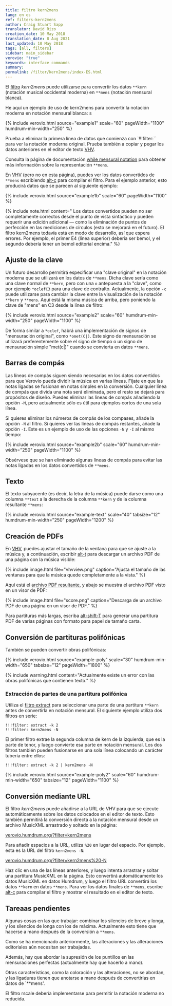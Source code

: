```yaml
---
title: filtro kern2mens
lang: en es
ref: filters-kern2mens
author: Craig Stuart Sapp
translator: David Rizo
creation_date: 10 May 2018
translation_date: 8 Aug 2021
last_updated: 10 May 2018
tags: [all, filters]
sidebar: main_sidebar
verovio: "true"
keywords: interface commands
summary:
permalink: /filter/kern2mens/index-ES.html
---
```

El [filtro](/filter/) _kern2mens_ puede utilizarse para convertir los datos `**kern` (notación musical occidental moderna) en `**mens` (notación mensural blanca).

He aquí un ejemplo de uso de kern2mens para convertir la notación moderna en notación mensural blanca:
s

{% include verovio.html
	source="example1"
	scale="60"
	pageWidth="1100"
	humdrum-min-width="250"
%}

<script type="application/x-humdrum" id="example1">
!!!filter: kern2mens
**kern
*I"Tenor
*clefC4
*k[b-]
*M2/1
*met(C|)
=1-
1F
[1A
=2
1A]
1F
=3
1B-
1G
=4
1G
[1A
=5
2A]
2G
1F
=6
0E
=7
1F
[1A
=8
1A]
1F
=9
1B-
1G
=10
1G
[1A
=11
2A]
4G
4F
1G
=12
0F
=17
1F
[1c
=18
1c]
1e-
=19
0d
=20
1c
1A
=21
1B-
1G
=22
0F
=23
1F
[1c
=26
1c]
1e-i
=27
0d
=28
1c
1A
=29
1B-
1G
=30
0F
==
*-
</script>

Prueba a eliminar la primera línea de datos que comienza con `!!!filter:`` para ver la notación moderna original.  Prueba también a copiar y pegar los datos anteriores en el editor de texto [VHV](http://verovio.humdrum.org/?k=e).

Consulta la página de documentación [while mensural notation](/humdrum/mens) para obtener más información sobre la representación `**mens`.

En [VHV](http://verovio.humdrum.org) (pero no en esta página), puedes ver los datos convertidos de `**mens` escribiendo [alt-c](/commands/alt-c) para compilar el filtro.  Para el ejemplo anterior, esto producirá datos que se parecen al siguiente ejemplo:


{% include verovio.html
	source="example1b"
	scale="60"
	pageWidth="1100"
%}

<script type="application/x-humdrum" id="example1b">
**mens
*I"Tenor
*clefC4
*k[b-]
*M2/1
*met(C|)
=1-
siF
SiA
.
siF
=3-
siB-
siG
=4-
siG
sp:A
.
MiG
siF
=6-
SiE
=7-
siF
SiA
.
siF
=9-
siB-
siG
=10-
siG
sp:A
.
miG
miF
siG
=12-
SiF
=17-
siF
Sic
.
sie-
=19-
Sid
=20-
sic
siA
=21-
siB-
siG
=22-
SiF
=23-
siF
Sic
.
sie-
=27-
Sid
=28-
sic
siA
=29-
siB-
siG
=30-
SiF
=||
*-
</script>



{% include note.html
	content=" Los datos convertidos pueden no ser completamente correctos desde el punto de vista sintáctico y pueden requerir una edición adicional &mdash; como la eliminación de puntos de perfección en las mediciones de círculos (esto se mejorará en el futuro).  El filtro kern2mens todavía está en modo de desarrollo, así que espera errores.  Por ejemplo, el primer E4 (línea superior) debería ser bemol, y el segundo debería tener un bemol editorial encima."
%}

## Ajuste de la clave ##
Un futuro desarrollo permitirá especificar una "clave original" en la notación moderna que se utilizará en los datos de `**mens`.  Dicha clave sería como una clave normal de `**kern`, pero con una `o` antepuesta a la "clave", como por ejemplo `*oclefC3` para una clave de contralto.  Actualmente, la opción `-c` puede utilizarse para cambiar la clave entre la visualización de la notación `**kern` y `**mens`.  Aquí está la misma música de arriba, pero poniendo la clave de "mens" en C3 desde la línea de filtro:


{% include verovio.html
	source="example2"
	scale="60"
	humdrum-min-width="250"
	pageWidth="1100"
%}

<script type="application/x-humdrum" id="example2">
!!!filter: kern2mens -c C3
**kern
*I"Tenor
*clefC4
*k[b-]
*M2/1
*met(C|)
=1-
1F
[1A
=2
1A]
1F
=3
1B-
1G
=4
1G
[1A
=5
2A]
2G
1F
=6
0E
=7
1F
[1A
=8
1A]
1F
=9
1B-
1G
=10
1G
[1A
=11
2A]
4G
4F
1G
=12
0F
=17
1F
[1c
=18
1c]
1e-
=19
0d
=20
1c
1A
=21
1B-
1G
=22
0F
=23
1F
[1c
=26
1c]
1e-i
=27
0d
=28
1c
1A
=29
1B-
1G
=30
0F
==
*-
</script>
De forma similar a `*oclef`, habrá una implementación de signos de "mensuración original", como `*omet(C|)`.  Este signo de mensuración se utilizará preferentemente sobre el signo de tiempo o un signo de mensuración simple "met(c|)" cuando se convierta en datos `**mens`.

## Barras de compás ##
Las líneas de compás siguen siendo necesarias en los datos convertidos para que Verovio pueda dividir la música en varias líneas.  Fíjate en que las notas ligadas se fusionan en notas simples en la conversión.  Cualquier línea de compás que divida una nota será eliminada, pero el resto se dejará para propósitos de diseño.  Puedes eliminar las líneas de compás añadiendo la opción `-M`, pero actualmente sólo es útil para ejemplos cortos de una sola línea. 

Si quieres eliminar los números de compás de los compases, añade la opción `-N` al filtro. Si quieres ver las líneas de compás restantes, añade la opción `-I`. Este es un ejemplo de uso de las opciones `-N` y `-I` al mismo tiempo:

{% include verovio.html
	source="example2b"
	scale="60"
	humdrum-min-width="250"
	pageWidth="1100"
%}

<script type="application/x-humdrum" id="example2b">
!!!filter: kern2mens -c C3 -NI
**kern
*I"Tenor
*clefC4
*k[b-]
*M2/1
*met(C|)
=1-
1F
[1A
=2
1A]
1F
=3
1B-
1G
=4
1G
[1A
=5
2A]
2G
1F
=6
0E
=7
1F
[1A
=8
1A]
1F
=9
1B-
1G
=10
1G
[1A
=11
2A]
4G
4F
1G
=12
0F
=17
1F
[1c
=18
1c]
1e-
=19
0d
=20
1c
1A
=21
1B-
1G
=22
0F
=23
1F
[1c
=26
1c]
1e-i
=27
0d
=28
1c
1A
=29
1B-
1G
=30
0F
==
*-
</script>

Obsérvese que se han eliminado algunas líneas de compás para evitar las notas ligadas en los datos convertidos de `**mens`.

## Texto ##
El texto subyacente (es decir, la letra de la música) puede darse como una columna `**text` a la derecha de la columna  `**kern` y de la columna resultante `**mens`:

{% include verovio.html
	source="example-text"
	scale="40"
	tabsize="12"
	humdrum-min-width="250"
	pageWidth="1200"
%}

<script type="application/x-humdrum" id="example-text">
!!!filter: kern2mens -cC1 -N
**kern	**text
*staff1	*staff1
*Ivox	*
*I"Superius	*
*I'S	*
*clefG2	*
*k[]	*
*M2/1	*
*met(C|)	*
=8	=8
0b	Dul-
=9	=9
0cc	-ces
=10	=10
1.cc	ex-
4b	.
4a	.
=11	=11
1a	-u-
[1cc	-vi-
=12	=12
2cc]	.
4b	.
4cc	.
2b	.
[2a	.
=13	=13
2a]	.
2cc	.
2b	.
4a	.
4g	.
=14	=14
2a	.
2g	.
1f	.
=15	=15
0e	-e
=16	=16
0r	.
=17	=17
1b	dum
1dd	.
=18	=18
0cc	fa-
=19	=19
0b	-ta
=20	=20
1e	de-
[1f	-us-
=21	=21
0f]	.
=22	=22
1e	-que
1g	si-
=23	=23
0f	-ne-
=24	=24
0e	-bant,
=25	=25
0g	ac-
=26	=26
1f	-ci-
2e	-pi-
2g	.
=27	=27
2f	-te
1e	hanc
2g	.
=28	=28
4f	a-
4e	.
4d	.
4c	.
1d	-ni-
=29	=29
1c	-mam,
1r	.
=30	=30
1cc	me-
1b	-que
=31	=31
1b	hi-
2a	-is
2g	.
=32	=32
2r	.
2a	ex
2g	sol-
2cc	.
=33	=33
2b	-vi-
1a	.
2g#i	.
=34	=34
1a	-te
1a	cu-
=35	=35
1.dd	.
2cc	.
=36	=36
2b	.
2a	.
2g	.
2f	.
=37	=37
2e	.
2d	.
2g	.
[2f	.
=38	=38
4f]	.
4e	.
1e	.
2d	.
=39	=39
0e	-ris.
=40	=40
[0a	Vi-
=41	=41
0a]	.
=42	=42
0g	-xi
=43	=43
=45	=45
0r	.
=46	=46
0dd	et,
=47	=47
1cc	que
2cc	de-
2cc	-de-
=48	=48
1b	-rat
1a	cur-
=49	=49
0dd	-sum
=50	=50
1r	.
1g	for-
=51	=51
0cc	-tu-
=52	=52
1b	.
[1a	-na,
=53	=53
1a]	.
1g	pe-
=54	=54
1.f#	-re-
4e	.
4f#i	.
=55	=55
1g	-gi,
1r	.
=56	=56
[0c#	et
=57	=57
0c#]	.
=58	=58
[0f	nunc
=59	=59
1f]	.
1d	.
=60	=60
1.g	ma-
4f	.
4e	.
=61	=61
1g	.
1f	.
=62	=62
2e	-gna
1e	me-
2d	.
=63	=63
1e	-i
1r	.
=64	=64
0r	.
=65	=65
[0b	sub
=66	=66
0b]	.
=67	=67
1.cc	ter-
4b	.
4a	.
=68	=68
0g#	-ras
=69	=69
1r	.
1cc	i-
=70	=70
2b	.
2a	.
1g	-bit
=71	=71
2a	i-
2cc	.
2b	.
2a	.
=72	=72
2g	-ma-
2.dd	.
4cc	.
4b	.
4a	.
=73	=73
2g	.
2cc	.
2b	.
2a	.
=74	=74
2g	.
2.a	.
4g#i	.
4g#i	.
4f#i	.
=75	=75
0al	-go.
==	==
*-	*-
</script>

## Creación de PDFs ##
En [VHV](http://verovio.humdrum.org), puedes ajustar el tamaño de la ventana para que se ajuste a la música y, a continuación, escribir [alt-t](/commands/alt-t) para descargar un archivo PDF de una página con la música visible:


{% include image.html
	file="vhvview.png"
	caption="Ajusta el tamaño de las ventanas para que la música quede completamente a la vista."
%}

Aquí está el [archivo PDF resultante](score.pdf), y abajo se muestra el archivo PDF visto en un visor de PDF:

{% include image.html
	file="score.png"
	caption="Descarga de un archivo PDF de una página en un visor de PDF."
%}

Para partituras más largas, escriba [alt-shift-T](/commands/alt-t) para generar una partitura PDF de varias páginas con formato para papel de tamaño carta.

## Conversión de partituras polifónicas ##


También se pueden convertir obras polifónicas:


{% include verovio.html
	source="example-poly"
	scale="30"
	humdrum-min-width="650"
	tabsize="12"
	pageWidth="1800"
%}

<script type="application/x-humdrum" id="example-poly">
!!!filter: kern2mens -N
**kern	**kern	**kern	**kern
*Ivox	*Ivox	*Ivox	*Ivox
*I"Bassus	*I"Tenor	*I"Altus	*I"Discantus
*I'B	*I'T	*I'A	*I'D
*staff4	*staff3	*staff2	*staff1
*clefF4	*clefC4	*clefC3	*clefC1
*k[]	*k[]	*k[]	*k[]
*M2/1	*M2/1	*M2/1	*M2/1
*met(C|)	*met(C|)	*met(C|)	*met(C|)
=1-	=1-	=1-	=1-
0r	0r	1r	1d
.	.	1G	2d
.	.	.	2d
=2	=2	=2	=2
0r	0r	2G	1g
.	.	2G	.
.	.	1c	2g
.	.	.	[2a
=3	=3	=3	=3
0r	0D	2d	4a]
.	.	.	4g
.	.	4c	4f
.	.	4B	4e
.	.	1A	2.f
.	.	.	4e
=4	=4	=4	=4
0GG	1D	2.G	1g
.	.	4A	.
.	1D	4B	2d
.	.	4c	.
.	.	2d	[2g
=5	=5	=5	=5
1GG	0G	2e	2g]
.	.	1c	4f
.	.	.	4e
1GG	.	.	1d
.	.	2B	.
=6	=6	=6	=6
0C	1r	1.c	1c
.	1G	.	1cc
.	.	4B	.
.	.	4A	.
=7	=7	=7	=7
1r	1B	2G	2.dd
.	.	1g	.
.	.	.	4cc
1C	1c	.	4b
.	.	.	4a
.	.	[2e	[2a
=8	=8	=8	=8
1E	1B	2e]	2a]
.	.	2e	2g
1F	1A	2.c	2a
.	.	.	[2cc
.	.	4d	.
=9	=9	=9	=9
1E	0r	4e	4cc]
.	.	4f	4b
.	.	1g	2g
1D	.	.	1a
.	.	2f#i	.
=10	=10	=10	=10
0r	1B	1g	1d
.	1c	2g	1r
.	.	[2e	.
=11	=11	=11	=11
1E	1B	2e]	1g
.	.	2e	.
1F	1A	2c	2a
.	.	[2d	2a
=12	=12	=12	=12
1E	1B	2d]	1g
.	.	2G	.
1D	1r	1A	1f
=13	=13	=13	=13
1E	1G	1G	2r
.	.	.	2g
1r	1A	[1c	2f
.	.	.	[2e
=14	=14	=14	=14
1C	1G	1c]	2e]
.	.	.	2g
1D	1r	2A	2f
.	.	2B	2d
=15	=15	=15	=15
1C	1E	1c	2g
.	.	.	4f
.	.	.	4e
1r	2F	2r	1d
.	2G	2d	.
=16	=16	=16	=16
1AA	1A	2e	1c
.	.	2c	.
2BB	2r	2d	2f
2C	2G	4c	[2e
.	.	4B	.
=17	=17	=17	=17
1D	1F	1A	2e]
.	.	.	1d
2r	1E	1G	.
2C	.	.	[2g
=18	=18	=18	=18
1BB	1D	2r	4g]
.	.	.	4f
.	.	1G	4e
.	.	.	4d
1AA	1r	.	1c
.	.	2F#i	.
=19	=19	=19	=19
1GG	1d	0G	1r
1r	2d	.	1dd
.	2d	.	.
=20	=20	=20	=20
1G	1B	2r	2dd
.	.	1d	2dd
2G	1G	.	1b
2G	.	[2B	.
=21	=21	=21	=21
1E	1r	2B]	2g
.	.	1e	2.cc
1C	[1c	.	.
.	.	.	4b
.	.	[2e	4a
.	.	.	4g
=22	=22	=22	=22
1r	2c]	2e]	2a
.	2B	2d	2g
[1F	2A	[1c	2a
.	2G	.	[2cc
=23	=23	=23	=23
2F]	0A	1c]	4cc]
.	.	.	4b
2E	.	.	4a
.	.	.	4g
2D	.	2d	2f
2C	.	2e	2g
=24	=24	=24	=24
0D	2D	0d	2f
.	2B	.	1g
.	1A	.	.
.	.	.	2f#i
=25	=25	=25	=25
0GGl	0Gl	0dl	0gl
==	==	==	==
*-	*-	*-	*-
</script>

{% include warning.html
	content="Actualmente existe un error con las obras polifónicas que contienen texto."
%}


### Extracción de partes de una partitura polifónica ###
Utiliza el [filtro extract](/filter/extract) para seleccionar una parte de una partitura `**kern` antes de convertirla en notación mensural.   El siguiente ejemplo utiliza dos filtros en serie:

```
!!!filter: extract -k 2
!!!filter: kern2mens -N
```
El primer filtro extrae la segunda columna de kern de la izquierda, que es la parte de tenor, y luego convierte esa parte en notación mensural.  Los dos filtros también pueden fusionarse en una sola línea colocando un carácter tubería entre ellos:

```
!!!filter: extract -k 2 | kern2mens -N
```


{% include verovio.html
	source="example-poly2"
	scale="60"
	humdrum-min-width="650"
	tabsize="12"
	pageWidth="1100"
%}

<script type="application/x-humdrum" id="example-poly2">
!!!filter: extract -k 2
!!!filter: kern2mens -N
**kern	**kern	**kern	**kern
*Ivox	*Ivox	*Ivox	*Ivox
*I"Bassus	*I"Tenor	*I"Altus	*I"Discantus
*I'B	*I'T	*I'A	*I'D
*staff4	*staff3	*staff2	*staff1
*clefF4	*clefC4	*clefC3	*clefC1
*k[]	*k[]	*k[]	*k[]
*M2/1	*M2/1	*M2/1	*M2/1
*met(C|)	*met(C|)	*met(C|)	*met(C|)
=1-	=1-	=1-	=1-
0r	0r	1r	1d
.	.	1G	2d
.	.	.	2d
=2	=2	=2	=2
0r	0r	2G	1g
.	.	2G	.
.	.	1c	2g
.	.	.	[2a
=3	=3	=3	=3
0r	0D	2d	4a]
.	.	.	4g
.	.	4c	4f
.	.	4B	4e
.	.	1A	2.f
.	.	.	4e
=4	=4	=4	=4
0GG	1D	2.G	1g
.	.	4A	.
.	1D	4B	2d
.	.	4c	.
.	.	2d	[2g
=5	=5	=5	=5
1GG	0G	2e	2g]
.	.	1c	4f
.	.	.	4e
1GG	.	.	1d
.	.	2B	.
=6	=6	=6	=6
0C	1r	1.c	1c
.	1G	.	1cc
.	.	4B	.
.	.	4A	.
=7	=7	=7	=7
1r	1B	2G	2.dd
.	.	1g	.
.	.	.	4cc
1C	1c	.	4b
.	.	.	4a
.	.	[2e	[2a
=8	=8	=8	=8
1E	1B	2e]	2a]
.	.	2e	2g
1F	1A	2.c	2a
.	.	.	[2cc
.	.	4d	.
=9	=9	=9	=9
1E	0r	4e	4cc]
.	.	4f	4b
.	.	1g	2g
1D	.	.	1a
.	.	2f#i	.
=10	=10	=10	=10
0r	1B	1g	1d
.	1c	2g	1r
.	.	[2e	.
=11	=11	=11	=11
1E	1B	2e]	1g
.	.	2e	.
1F	1A	2c	2a
.	.	[2d	2a
=12	=12	=12	=12
1E	1B	2d]	1g
.	.	2G	.
1D	1r	1A	1f
=13	=13	=13	=13
1E	1G	1G	2r
.	.	.	2g
1r	1A	[1c	2f
.	.	.	[2e
=14	=14	=14	=14
1C	1G	1c]	2e]
.	.	.	2g
1D	1r	2A	2f
.	.	2B	2d
=15	=15	=15	=15
1C	1E	1c	2g
.	.	.	4f
.	.	.	4e
1r	2F	2r	1d
.	2G	2d	.
=16	=16	=16	=16
1AA	1A	2e	1c
.	.	2c	.
2BB	2r	2d	2f
2C	2G	4c	[2e
.	.	4B	.
=17	=17	=17	=17
1D	1F	1A	2e]
.	.	.	1d
2r	1E	1G	.
2C	.	.	[2g
=18	=18	=18	=18
1BB	1D	2r	4g]
.	.	.	4f
.	.	1G	4e
.	.	.	4d
1AA	1r	.	1c
.	.	2F#i	.
=19	=19	=19	=19
1GG	1d	0G	1r
1r	2d	.	1dd
.	2d	.	.
=20	=20	=20	=20
1G	1B	2r	2dd
.	.	1d	2dd
2G	1G	.	1b
2G	.	[2B	.
=21	=21	=21	=21
1E	1r	2B]	2g
.	.	1e	2.cc
1C	[1c	.	.
.	.	.	4b
.	.	[2e	4a
.	.	.	4g
=22	=22	=22	=22
1r	2c]	2e]	2a
.	2B	2d	2g
[1F	2A	[1c	2a
.	2G	.	[2cc
=23	=23	=23	=23
2F]	0A	1c]	4cc]
.	.	.	4b
2E	.	.	4a
.	.	.	4g
2D	.	2d	2f
2C	.	2e	2g
=24	=24	=24	=24
0D	2D	0d	2f
.	2B	.	1g
.	1A	.	.
.	.	.	2f#i
=25	=25	=25	=25
0GGl	0Gl	0dl	0gl
==	==	==	==
*-	*-	*-	*-
</script>




## Conversión mediante URL ##
El filtro _kern2mens_ puede añadirse a la URL de VHV para que se ejecute automáticamente sobre los datos colocados en el editor de texto.  Esto también permitirá la conversión directa a la notación mensural desde un archivo MusicXML arrastrado y soltado en la página:

[verovio.humdrum.org/?filter=kern2mens](http://verovio.humdrum.org/?filter=kern2mens&k=e)

Para añadir espacios a la URL, utiliza `%20` en lugar del espacio.  Por ejemplo, esta es la URL del filtro `kern2mens -N`:

[verovio.humdrum.org/?filter=kern2mens%20-N](http://verovio.humdrum.org/?filter=kern2mens%20-N&k=e)

Haz clic en una de las líneas anteriores, y luego intenta arrastrar y soltar una partitura MusicXML en la página.  Esto convertirá automáticamente los datos MusicXML en datos Humdrum, y luego el filtro URL convertirá los datos `**kern` en datos `**mens`.  Para ver los datos finales de `**mens`, escribe [alt-c](/commands/alt-c) para compilar el filtro y mostrar el resultado en el editor de texto.


## Tareaas pendientes ##
Algunas cosas en las que trabajar: combinar los silencios de breve y longa, y los silencios de longa con los de máxima.  Actualmente esto tiene que hacerse a mano después de la conversión a `**mens`.  

Como se ha mencionado anteriormente, las alteraciones y las alteraciones editoriales aún necesitan ser trabajadas.  

Además, hay que abordar la supresión de los puntillos en las mensuraciones perfectas (actualmente hay que hacerlo a mano).  

Otras características, como la coloración y las alteraciones, no se abordan, y las ligaduras tienen que anotarse a mano después de convertirlas en datos de `**mens'.

El filtro rscale debería implementarse para permitir la notación moderna no reducida.





